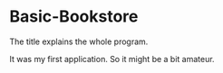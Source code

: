 # Basic-Bookstore
The title explains the whole program.

It was my first application. So it might be a bit amateur.
